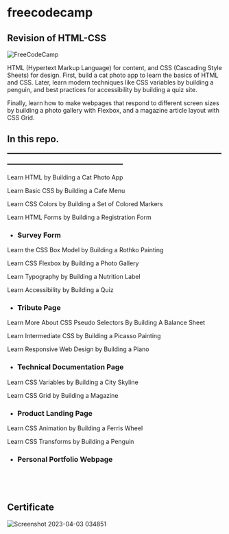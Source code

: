# freecodecamp
## Revision of HTML-CSS


![FreeCodeCamp](https://github.com/AMSANJEEV28/freecodecamp-Responsive-Web-Design/assets/81654437/7f0eeaf5-1afe-47a3-942b-f11e1a8a6d2f)


HTML (Hypertext Markup Language) for content, and CSS (Cascading Style Sheets) for design.
First, build a cat photo app to learn the basics of HTML and CSS. Later, learn modern techniques like CSS variables by building a penguin, and best practices for accessibility by building a quiz site.

Finally, learn how to make webpages that respond to different screen sizes by building a photo gallery with Flexbox, and a magazine article layout with CSS Grid.

## In this repo. _____________________________________________________________________________

Learn HTML by Building a Cat Photo App

Learn Basic CSS by Building a Cafe Menu

Learn CSS Colors by Building a Set of Colored Markers

Learn HTML Forms by Building a Registration Form

* ### Survey Form

Learn the CSS Box Model by Building a Rothko Painting

Learn CSS Flexbox by Building a Photo Gallery

Learn Typography by Building a Nutrition Label

Learn Accessibility by Building a Quiz

* ### Tribute Page

Learn More About CSS Pseudo Selectors By Building A Balance Sheet

Learn Intermediate CSS by Building a Picasso Painting

Learn Responsive Web Design by Building a Piano

* ### Technical Documentation Page

Learn CSS Variables by Building a City Skyline

Learn CSS Grid by Building a Magazine

* ### Product Landing Page

Learn CSS Animation by Building a Ferris Wheel

Learn CSS Transforms by Building a Penguin

* ### Personal Portfolio Webpage </br></br></br></br>

## Certificate

![Screenshot 2023-04-03 034851](https://github.com/AMSANJEEV28/freecodecamp/assets/81654437/b052bbda-a9f7-48cb-9152-74cc951b0463)

